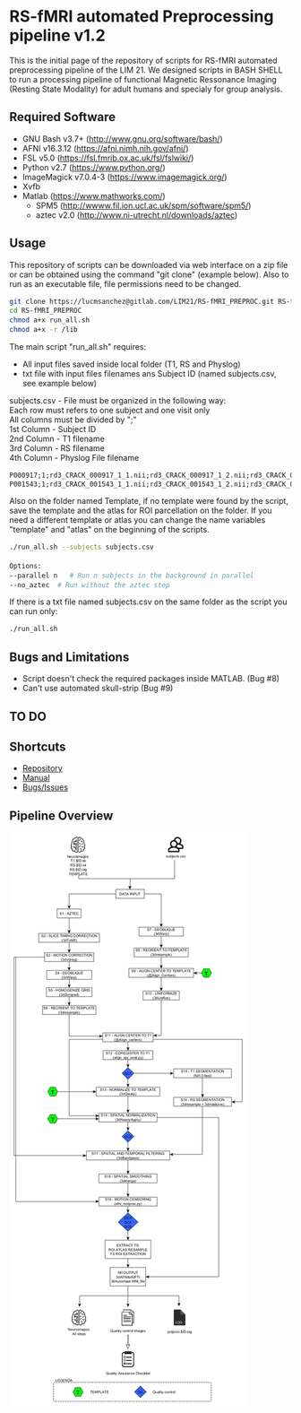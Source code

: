 # RS-fMRI automated Preprocessing pipeline v1.2

This is the initial page of the repository of scripts for RS-fMRI automated preprocessing pipeline of the LIM 21. We designed scripts in BASH SHELL to run a processing pipeline of functional Magnetic Ressonance Imaging (Resting State Modality) for adult humans and specialy for group analysis. 

## Required Software
  
- GNU Bash v3.7+ (http://www.gnu.org/software/bash/)
- AFNI v16.3.12 (https://afni.nimh.nih.gov/afni/)
- FSL v5.0 (https://fsl.fmrib.ox.ac.uk/fsl/fslwiki/)
- Python v2.7 (https://www.python.org/)
- ImageMagick  v7.0.4-3 (https://www.imagemagick.org/)
- Xvfb
- Matlab (https://www.mathworks.com/)  
    - SPM5 (http://wwww.fil.ion.ucl.ac.uk/spm/software/spm5/)  
    - aztec v2.0 (http://www.ni-utrecht.nl/downloads/aztec)  
   
## Usage
This repository of scripts can be downloaded via web interface on a zip file or can be obtained using the command "git clone" (example below). 
Also to run as an executable file, file permissions need to be changed. 
  
```bash
git clone https://lucmsanchez@gitlab.com/LIM21/RS-fMRI_PREPROC.git RS-fMRI_PROC # Your user password will be asked to access the repository
cd RS-fMRI_PREPROC
chmod a+x run_all.sh
chmod a+x -r /lib
```
The main script "run_all.sh" requires:
- All input files saved inside local folder (T1, RS and Physlog)
- txt file with input files filenames ans Subject ID (named subjects.csv, see example below)

subjects.csv - File must be organized in the following way:  
Each row must refers to one subject and one visit only  
All columns must be divided by ";"  
1st Column - Subject ID  
2nd Column - T1 filename  
3rd Column - RS filename  
4th Column - Physlog File filename  


```
P000917;1;rd3_CRACK_000917_1_1.nii;rd3_CRACK_000917_1_2.nii;rd3_CRACK_000917_1_2.log
P001543;1;rd3_CRACK_001543_1_1.nii;rd3_CRACK_001543_1_2.nii;rd3_CRACK_001543_1_2.log

```

Also on the folder named Template, if no template were found by the script, save the template and the atlas for ROI parcellation on the folder. If you need a different template or atlas you can change the name variables "template" and "atlas" on the beginning of the scripts.


```bash
./run_all.sh --subjects subjects.csv

Options:
--parallel n   # Run n subjects in the background in parallel
--no_aztec  # Run without the aztec step
```

If there is a txt file named subjects.csv on the same folder as the script you can run only:

```bash
./run_all.sh 
```

## Bugs and Limitations 
    
- Script doesn't check the required packages inside MATLAB. (Bug #8)
- Can't use automated skull-strip (Bug #9)

## TO DO    
    

  
## Shortcuts
  
- [Repository](https://gitlab.com/LIM21/RS-fMRI_PREPROC/tree/master)
- [Manual](https://gitlab.com/LIM21/RS-fMRI_PREPROC/wikis/home)
- [Bugs/Issues](https://gitlab.com/LIM21/RS-fMRI_PREPROC/issues)



## Pipeline Overview  
    
  
  
  
![Etapas do protocolo][chart]

[chart]: chart/flowchart.jpg "Etapas do protocolo"
